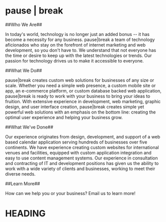 # pause | break #

##Who We Are##

In today's world, technology is no longer just an added bonus -- it has become a necessity for any business. pause|break a team of technology aficionados who stay on the forefront of internet marketing and web development, so you don't have to. We understand that not everyone has the time or desire to keep up with the latest technologies or trends. Our passion for technology drives us to make it accessible to everyone. 

##What We Do##

pause|break creates custom web solutions for businesses of any size or scale. Whether you need a simple web presence, a custom mobile site or app, an e-commerce platform, or custom database backed web application, pause|break is ready to work with your business to bring your ideas to fruition. With extensive experience in development, web marketing, graphic design, and user interface creation, pause|break creates simple yet powerful web solutions with an emphasis on the bottom line: creating the optimal user experience and helping your business grow.

##What We've Done##

Our experience originates from design, development, and support of a web based calendar application serving hundreds of businesses over five continents. We have experience creating custom websites for international venues and facilities, equipped with custom application integration and easy to use content management systems. Our experience in consultation and contracting of IT and development positions has given us the ability to work with a wide variety of clients and businesses, working to meet their diverse needs. 

##Learn More##

How can we help you or your business? Email us to learn more!

HEADING
======